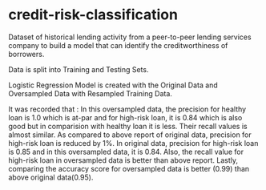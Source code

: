 # credit-risk-classification

Dataset of historical lending activity from a peer-to-peer lending services company to build a model that can identify the creditworthiness of borrowers.

Data is split into Training and Testing Sets.

 Logistic Regression Model is created with the Original Data and Oversampled Data with Resampled Training Data.
 
 It was recorded that : In this oversampled data, the precision for healthy loan is 1.0 which is at-par and for high-risk loan, it is 0.84 which is also good but in comparision with healthy loan it is less. Their recall values is almost similar. 
As compared to above report of original data, precision for high-risk loan is reduced by 1%. In original data, precision for high-risk loan is 0.85 and in this oversampled data, it is 0.84. Also, the recall value for high-risk loan in oversampled data is better than above report. 
Lastly, comparing the accuracy score for oversampled data is better (0.99) than above original data(0.95).
